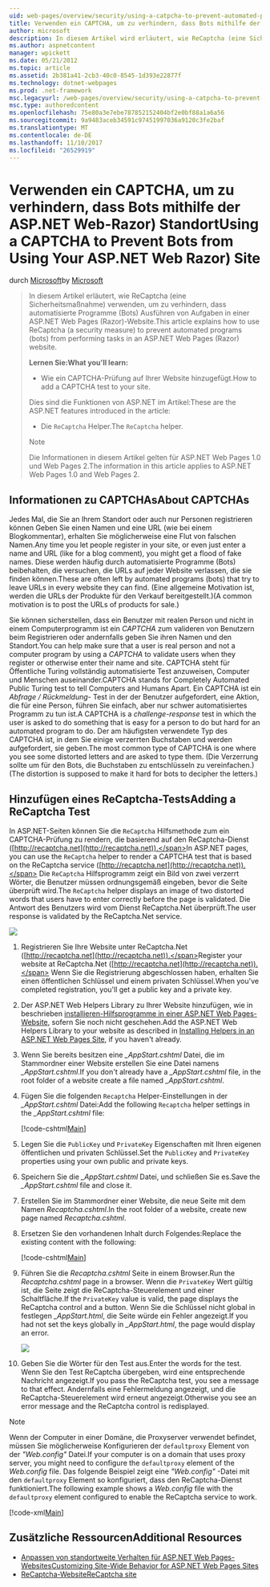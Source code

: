 ```yaml
---
uid: web-pages/overview/security/using-a-catpcha-to-prevent-automated-programs-bots-from-using-your-aspnet-web-site
title: Verwenden ein CAPTCHA, um zu verhindern, dass Bots mithilfe der ASP.NET Web-Razor) Website | Microsoft Docs
author: microsoft
description: In diesem Artikel wird erläutert, wie ReCaptcha (eine Sicherheitsmaßnahme) verwenden, um zu verhindern, dass automatisierte Programme (Bots) Ausführen von Aufgaben in einer ASP.NET Web Pages (Razor) wir...
ms.author: aspnetcontent
manager: wpickett
ms.date: 05/21/2012
ms.topic: article
ms.assetid: 2b381a41-2cb3-40c0-8545-1d393e22877f
ms.technology: dotnet-webpages
ms.prod: .net-framework
msc.legacyurl: /web-pages/overview/security/using-a-catpcha-to-prevent-automated-programs-bots-from-using-your-aspnet-web-site
msc.type: authoredcontent
ms.openlocfilehash: 75e80a3e7ebe787852152404bf2e0bf88a1a6a56
ms.sourcegitcommit: 9a9483aceb34591c97451997036a9120c3fe2baf
ms.translationtype: MT
ms.contentlocale: de-DE
ms.lasthandoff: 11/10/2017
ms.locfileid: "26529919"
---
```

<a name="using-a-captcha-to-prevent-bots-from-using-your-aspnet-web-razor-site"></a><span data-ttu-id="2c59c-103">Verwenden ein CAPTCHA, um zu verhindern, dass Bots mithilfe der ASP.NET Web-Razor) Standort</span><span class="sxs-lookup"><span data-stu-id="2c59c-103">Using a CAPTCHA to Prevent Bots from Using Your ASP.NET Web Razor) Site</span></span>
====================
<span data-ttu-id="2c59c-104">durch [Microsoft](https://github.com/microsoft)</span><span class="sxs-lookup"><span data-stu-id="2c59c-104">by [Microsoft](https://github.com/microsoft)</span></span>

> <span data-ttu-id="2c59c-105">In diesem Artikel erläutert, wie ReCaptcha (eine Sicherheitsmaßnahme) verwenden, um zu verhindern, dass automatisierte Programme (Bots) Ausführen von Aufgaben in einer ASP.NET Web Pages (Razor)-Website.</span><span class="sxs-lookup"><span data-stu-id="2c59c-105">This article explains how to use ReCaptcha (a security measure) to prevent automated programs (bots) from performing tasks in an ASP.NET Web Pages (Razor) website.</span></span>
> 
> <span data-ttu-id="2c59c-106">**Lernen Sie:**</span><span class="sxs-lookup"><span data-stu-id="2c59c-106">**What you'll learn:**</span></span> 
> 
> - <span data-ttu-id="2c59c-107">Wie ein CAPTCHA-Prüfung auf Ihrer Website hinzugefügt.</span><span class="sxs-lookup"><span data-stu-id="2c59c-107">How to add a CAPTCHA test to your site.</span></span>
> 
> <span data-ttu-id="2c59c-108">Dies sind die Funktionen von ASP.NET im Artikel:</span><span class="sxs-lookup"><span data-stu-id="2c59c-108">These are the ASP.NET features introduced in the article:</span></span>
> 
> - <span data-ttu-id="2c59c-109">Die `ReCaptcha` Helper.</span><span class="sxs-lookup"><span data-stu-id="2c59c-109">The `ReCaptcha` helper.</span></span>
> 
> > [!NOTE]
> > <span data-ttu-id="2c59c-110">Die Informationen in diesem Artikel gelten für ASP.NET Web Pages 1.0 und Web Pages 2.</span><span class="sxs-lookup"><span data-stu-id="2c59c-110">The information in this article applies to ASP.NET Web Pages 1.0 and Web Pages 2.</span></span>


## <a name="about-captchas"></a><span data-ttu-id="2c59c-111">Informationen zu CAPTCHAs</span><span class="sxs-lookup"><span data-stu-id="2c59c-111">About CAPTCHAs</span></span>

<span data-ttu-id="2c59c-112">Jedes Mal, die Sie an Ihrem Standort oder auch nur Personen registrieren können Geben Sie einen Namen und eine URL (wie bei einem Blogkommentar), erhalten Sie möglicherweise eine Flut von falschen Namen.</span><span class="sxs-lookup"><span data-stu-id="2c59c-112">Any time you let people register in your site, or even just enter a name and URL (like for a blog comment), you might get a flood of fake names.</span></span> <span data-ttu-id="2c59c-113">Diese werden häufig durch automatisierte Programme (Bots) beibehalten, die versuchen, die URLs auf jeder Website verlassen, die sie finden können.</span><span class="sxs-lookup"><span data-stu-id="2c59c-113">These are often left by automated programs (bots) that try to leave URLs in every website they can find.</span></span> <span data-ttu-id="2c59c-114">(Eine allgemeine Motivation ist, werden die URLs der Produkte für den Verkauf bereitgestellt.)</span><span class="sxs-lookup"><span data-stu-id="2c59c-114">(A common motivation is to post the URLs of products for sale.)</span></span>

<span data-ttu-id="2c59c-115">Sie können sicherstellen, dass ein Benutzer mit realen Person und nicht in einem Computerprogramm ist ein *CAPTCHA* zum valideren von Benutzern beim Registrieren oder andernfalls geben Sie ihren Namen und den Standort.</span><span class="sxs-lookup"><span data-stu-id="2c59c-115">You can help make sure that a user is real person and not a computer program by using a *CAPTCHA* to validate users when they register or otherwise enter their name and site.</span></span> <span data-ttu-id="2c59c-116">CAPTCHA steht für Öffentliche Turing vollständig automatisierte Test anzuweisen, Computer und Menschen auseinander.</span><span class="sxs-lookup"><span data-stu-id="2c59c-116">CAPTCHA stands for Completely Automated Public Turing test to tell Computers and Humans Apart.</span></span> <span data-ttu-id="2c59c-117">Ein CAPTCHA ist ein *Abfrage / Rückmeldung-* Test in der der Benutzer aufgefordert, eine Aktion, die für eine Person, führen Sie einfach, aber nur schwer automatisiertes Programm zu tun ist.</span><span class="sxs-lookup"><span data-stu-id="2c59c-117">A CAPTCHA is a *challenge-response* test in which the user is asked to do something that is easy for a person to do but hard for an automated program to do.</span></span> <span data-ttu-id="2c59c-118">Der am häufigsten verwendete Typ des CAPTCHA ist, in dem Sie einige verzerrten Buchstaben und werden aufgefordert, sie geben.</span><span class="sxs-lookup"><span data-stu-id="2c59c-118">The most common type of CAPTCHA is one where you see some distorted letters and are asked to type them.</span></span> <span data-ttu-id="2c59c-119">(Die Verzerrung sollte um für den Bots, die Buchstaben zu entschlüsseln zu vereinfachen.)</span><span class="sxs-lookup"><span data-stu-id="2c59c-119">(The distortion is supposed to make it hard for bots to decipher the letters.)</span></span>

## <a name="adding-a-recaptcha-test"></a><span data-ttu-id="2c59c-120">Hinzufügen eines ReCaptcha-Tests</span><span class="sxs-lookup"><span data-stu-id="2c59c-120">Adding a ReCaptcha Test</span></span>

<span data-ttu-id="2c59c-121">In ASP.NET-Seiten können Sie die `ReCaptcha` Hilfsmethode zum ein CAPTCHA-Prüfung zu rendern, die basierend auf den ReCaptcha-Dienst ([http://recaptcha.net](http://recaptcha.net)).</span><span class="sxs-lookup"><span data-stu-id="2c59c-121">In ASP.NET pages, you can use the `ReCaptcha` helper to render a CAPTCHA test that is based on the ReCaptcha service ([http://recaptcha.net](http://recaptcha.net)).</span></span> <span data-ttu-id="2c59c-122">Die `ReCaptcha` Hilfsprogramm zeigt ein Bild von zwei verzerrt Wörter, die Benutzer müssen ordnungsgemäß eingeben, bevor die Seite überprüft wird.</span><span class="sxs-lookup"><span data-stu-id="2c59c-122">The `ReCaptcha` helper displays an image of two distorted words that users have to enter correctly before the page is validated.</span></span> <span data-ttu-id="2c59c-123">Die Antwort des Benutzers wird vom Dienst ReCaptcha.Net überprüft.</span><span class="sxs-lookup"><span data-stu-id="2c59c-123">The user response is validated by the ReCaptcha.Net service.</span></span>

![](using-a-catpcha-to-prevent-automated-programs-bots-from-using-your-aspnet-web-site/_static/image1.jpg)

1. <span data-ttu-id="2c59c-124">Registrieren Sie Ihre Website unter ReCaptcha.Net ([http://recaptcha.net](http://recaptcha.net)).</span><span class="sxs-lookup"><span data-stu-id="2c59c-124">Register your website at ReCaptcha.Net ([http://recaptcha.net](http://recaptcha.net)).</span></span> <span data-ttu-id="2c59c-125">Wenn Sie die Registrierung abgeschlossen haben, erhalten Sie einen öffentlichen Schlüssel und einem privaten Schlüssel.</span><span class="sxs-lookup"><span data-stu-id="2c59c-125">When you've completed registration, you'll get a public key and a private key.</span></span>
2. <span data-ttu-id="2c59c-126">Der ASP.NET Web Helpers Library zu Ihrer Website hinzufügen, wie in beschrieben [installieren-Hilfsprogramme in einer ASP.NET Web Pages-Website](https://go.microsoft.com/fwlink/?LinkId=252372), sofern Sie noch nicht geschehen.</span><span class="sxs-lookup"><span data-stu-id="2c59c-126">Add the ASP.NET Web Helpers Library to your website as described in [Installing Helpers in an ASP.NET Web Pages Site](https://go.microsoft.com/fwlink/?LinkId=252372), if you haven't already.</span></span>
3. <span data-ttu-id="2c59c-127">Wenn Sie bereits besitzen eine  *\_AppStart.cshtml* Datei, die im Stammordner einer Website erstellen Sie eine Datei namens  *\_AppStart.cshtml*.</span><span class="sxs-lookup"><span data-stu-id="2c59c-127">If you don't already have a *\_AppStart.cshtml* file, in the root folder of a website create a file named *\_AppStart.cshtml*.</span></span>
4. <span data-ttu-id="2c59c-128">Fügen Sie die folgenden `Recaptcha` Helper-Einstellungen in der  *\_AppStart.cshtml* Datei:</span><span class="sxs-lookup"><span data-stu-id="2c59c-128">Add the following `Recaptcha` helper settings in the *\_AppStart.cshtml* file:</span></span> 

    [!code-cshtml[Main](using-a-catpcha-to-prevent-automated-programs-bots-from-using-your-aspnet-web-site/samples/sample1.cshtml?highlight=6-7)]
5. <span data-ttu-id="2c59c-129">Legen Sie die `PublicKey` und `PrivateKey` Eigenschaften mit Ihren eigenen öffentlichen und privaten Schlüssel.</span><span class="sxs-lookup"><span data-stu-id="2c59c-129">Set the `PublicKey` and `PrivateKey` properties using your own public and private keys.</span></span>
6. <span data-ttu-id="2c59c-130">Speichern Sie die  *\_AppStart.cshtml* Datei, und schließen Sie es.</span><span class="sxs-lookup"><span data-stu-id="2c59c-130">Save the *\_AppStart.cshtml* file and close it.</span></span>
7. <span data-ttu-id="2c59c-131">Erstellen Sie im Stammordner einer Website, die neue Seite mit dem Namen *Recaptcha.cshtml*.</span><span class="sxs-lookup"><span data-stu-id="2c59c-131">In the root folder of a website, create new page named *Recaptcha.cshtml*.</span></span>
8. <span data-ttu-id="2c59c-132">Ersetzen Sie den vorhandenen Inhalt durch Folgendes:</span><span class="sxs-lookup"><span data-stu-id="2c59c-132">Replace the existing content with the following:</span></span> 

    [!code-cshtml[Main](using-a-catpcha-to-prevent-automated-programs-bots-from-using-your-aspnet-web-site/samples/sample2.cshtml)]
9. <span data-ttu-id="2c59c-133">Führen Sie die *Recaptcha.cshtml* Seite in einem Browser.</span><span class="sxs-lookup"><span data-stu-id="2c59c-133">Run the *Recaptcha.cshtml* page in a browser.</span></span> <span data-ttu-id="2c59c-134">Wenn die `PrivateKey` Wert gültig ist, die Seite zeigt die ReCaptcha-Steuerelement und einer Schaltfläche.</span><span class="sxs-lookup"><span data-stu-id="2c59c-134">If the `PrivateKey` value is valid, the page displays the ReCaptcha control and a button.</span></span> <span data-ttu-id="2c59c-135">Wenn Sie die Schlüssel nicht global in festlegen  *\_AppStart.html*, die Seite würde ein Fehler angezeigt.</span><span class="sxs-lookup"><span data-stu-id="2c59c-135">If you had not set the keys globally in *\_AppStart.html*, the page would display an error.</span></span> 

    ![](using-a-catpcha-to-prevent-automated-programs-bots-from-using-your-aspnet-web-site/_static/image1.png)
10. <span data-ttu-id="2c59c-136">Geben Sie die Wörter für den Test aus.</span><span class="sxs-lookup"><span data-stu-id="2c59c-136">Enter the words for the test.</span></span> <span data-ttu-id="2c59c-137">Wenn Sie den Test ReCaptcha übergeben, wird eine entsprechende Nachricht angezeigt.</span><span class="sxs-lookup"><span data-stu-id="2c59c-137">If you pass the ReCaptcha test, you see a message to that effect.</span></span> <span data-ttu-id="2c59c-138">Andernfalls eine Fehlermeldung angezeigt, und die ReCaptcha-Steuerelement wird erneut angezeigt.</span><span class="sxs-lookup"><span data-stu-id="2c59c-138">Otherwise you see an error message and the ReCaptcha control is redisplayed.</span></span>

> [!NOTE]
> <span data-ttu-id="2c59c-139">Wenn der Computer in einer Domäne, die Proxyserver verwendet befindet, müssen Sie möglicherweise Konfigurieren der `defaultproxy` Element von der *"Web.config"* Datei.</span><span class="sxs-lookup"><span data-stu-id="2c59c-139">If your computer is on a domain that uses proxy server, you might need to configure the `defaultproxy` element of the *Web.config* file.</span></span> <span data-ttu-id="2c59c-140">Das folgende Beispiel zeigt eine *"Web.config"* -Datei mit den `defaultproxy` Element so konfiguriert, dass den ReCaptcha-Dienst funktioniert.</span><span class="sxs-lookup"><span data-stu-id="2c59c-140">The following example shows a *Web.config* file with the `defaultproxy` element configured to enable the ReCaptcha service to work.</span></span>
> 
> [!code-xml[Main](using-a-catpcha-to-prevent-automated-programs-bots-from-using-your-aspnet-web-site/samples/sample3.xml)]


<a id="Additional_Resources"></a>
## <a name="additional-resources"></a><span data-ttu-id="2c59c-141">Zusätzliche Ressourcen</span><span class="sxs-lookup"><span data-stu-id="2c59c-141">Additional Resources</span></span>


- [<span data-ttu-id="2c59c-142">Anpassen von standortweite Verhalten für ASP.NET Web Pages-Websites</span><span class="sxs-lookup"><span data-stu-id="2c59c-142">Customizing Site-Wide Behavior for ASP.NET Web Pages Sites</span></span>](https://go.microsoft.com/fwlink/?LinkId=202906)
- [<span data-ttu-id="2c59c-143">ReCaptcha-Website</span><span class="sxs-lookup"><span data-stu-id="2c59c-143">ReCaptcha site</span></span>](https://www.google.com/recaptcha)
